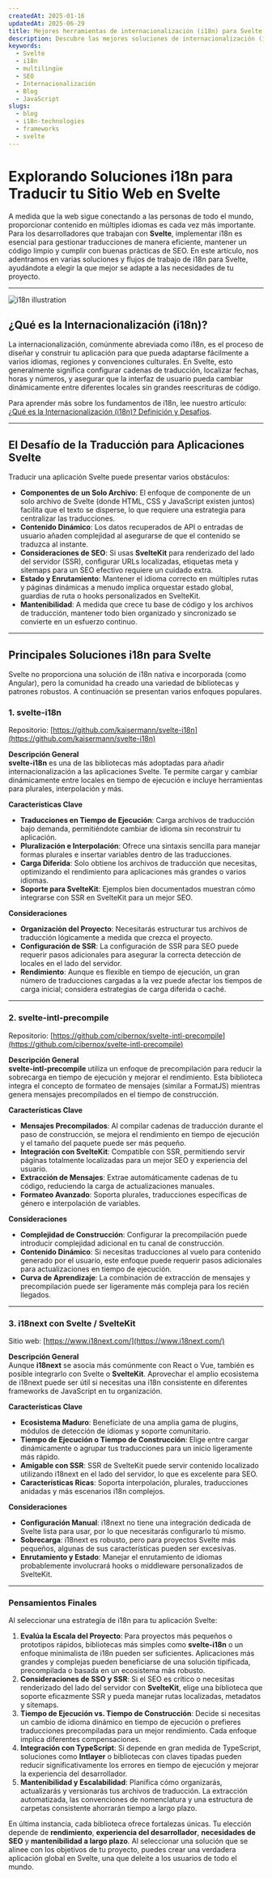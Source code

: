 ```yaml
---
createdAt: 2025-01-16
updatedAt: 2025-06-29
title: Mejores herramientas de internacionalización (i18n) para Svelte
description: Descubre las mejores soluciones de internacionalización (i18n) para enfrentar desafíos de traducción, mejorar la búsqueda en la web y ofrecer una experiencia web global sin problemas.
keywords:
  - Svelte
  - i18n
  - multilingüe
  - SEO
  - Internacionalización
  - Blog
  - JavaScript
slugs:
  - blog
  - i18n-technologies
  - frameworks
  - svelte
---
```


# Explorando Soluciones i18n para Traducir tu Sitio Web en Svelte

A medida que la web sigue conectando a las personas de todo el mundo, proporcionar contenido en múltiples idiomas es cada vez más importante. Para los desarrolladores que trabajan con **Svelte**, implementar i18n es esencial para gestionar traducciones de manera eficiente, mantener un código limpio y cumplir con buenas prácticas de SEO. En este artículo, nos adentramos en varias soluciones y flujos de trabajo de i18n para Svelte, ayudándote a elegir la que mejor se adapte a las necesidades de tu proyecto.

---

![i18n illustration](https://github.com/aymericzip/intlayer/blob/main/docs/assets/i18n.webp)

## ¿Qué es la Internacionalización (i18n)?

La internacionalización, comúnmente abreviada como i18n, es el proceso de diseñar y construir tu aplicación para que pueda adaptarse fácilmente a varios idiomas, regiones y convenciones culturales. En Svelte, esto generalmente significa configurar cadenas de traducción, localizar fechas, horas y números, y asegurar que la interfaz de usuario pueda cambiar dinámicamente entre diferentes locales sin grandes reescrituras de código.

Para aprender más sobre los fundamentos de i18n, lee nuestro artículo: [¿Qué es la Internacionalización (i18n)? Definición y Desafíos](https://github.com/aymericzip/intlayer/blob/main/docs/blog/es/what_is_internationalization.md).

---

## El Desafío de la Traducción para Aplicaciones Svelte

Traducir una aplicación Svelte puede presentar varios obstáculos:

- **Componentes de un Solo Archivo**: El enfoque de componente de un solo archivo de Svelte (donde HTML, CSS y JavaScript existen juntos) facilita que el texto se disperse, lo que requiere una estrategia para centralizar las traducciones.
- **Contenido Dinámico**: Los datos recuperados de API o entradas de usuario añaden complejidad al asegurarse de que el contenido se traduzca al instante.
- **Consideraciones de SEO**: Si usas **SvelteKit** para renderizado del lado del servidor (SSR), configurar URLs localizadas, etiquetas meta y sitemaps para un SEO efectivo requiere un cuidado extra.
- **Estado y Enrutamiento**: Mantener el idioma correcto en múltiples rutas y páginas dinámicas a menudo implica orquestar estado global, guardias de ruta o hooks personalizados en SvelteKit.
- **Mantenibilidad**: A medida que crece tu base de código y los archivos de traducción, mantener todo bien organizado y sincronizado se convierte en un esfuerzo continuo.

---

## Principales Soluciones i18n para Svelte

Svelte no proporciona una solución de i18n nativa e incorporada (como Angular), pero la comunidad ha creado una variedad de bibliotecas y patrones robustos. A continuación se presentan varios enfoques populares.

### 1. svelte-i18n

Repositorio: [https://github.com/kaisermann/svelte-i18n](https://github.com/kaisermann/svelte-i18n)

**Descripción General**  
**svelte-i18n** es una de las bibliotecas más adoptadas para añadir internacionalización a las aplicaciones Svelte. Te permite cargar y cambiar dinámicamente entre locales en tiempo de ejecución e incluye herramientas para plurales, interpolación y más.

**Características Clave**

- **Traducciones en Tiempo de Ejecución**: Carga archivos de traducción bajo demanda, permitiéndote cambiar de idioma sin reconstruir tu aplicación.
- **Pluralización e Interpolación**: Ofrece una sintaxis sencilla para manejar formas plurales e insertar variables dentro de las traducciones.
- **Carga Diferida**: Solo obtiene los archivos de traducción que necesitas, optimizando el rendimiento para aplicaciones más grandes o varios idiomas.
- **Soporte para SvelteKit**: Ejemplos bien documentados muestran cómo integrarse con SSR en SvelteKit para un mejor SEO.

**Consideraciones**

- **Organización del Proyecto**: Necesitarás estructurar tus archivos de traducción lógicamente a medida que crezca el proyecto.
- **Configuración de SSR**: La configuración de SSR para SEO puede requerir pasos adicionales para asegurar la correcta detección de locales en el lado del servidor.
- **Rendimiento**: Aunque es flexible en tiempo de ejecución, un gran número de traducciones cargadas a la vez puede afectar los tiempos de carga inicial; considera estrategias de carga diferida o caché.

---

### 2. svelte-intl-precompile

Repositorio: [https://github.com/cibernox/svelte-intl-precompile](https://github.com/cibernox/svelte-intl-precompile)

**Descripción General**  
**svelte-intl-precompile** utiliza un enfoque de precompilación para reducir la sobrecarga en tiempo de ejecución y mejorar el rendimiento. Esta biblioteca integra el concepto de formateo de mensajes (similar a FormatJS) mientras genera mensajes precompilados en el tiempo de construcción.

**Características Clave**

- **Mensajes Precompilados**: Al compilar cadenas de traducción durante el paso de construcción, se mejora el rendimiento en tiempo de ejecución y el tamaño del paquete puede ser más pequeño.
- **Integración con SvelteKit**: Compatible con SSR, permitiendo servir páginas totalmente localizadas para un mejor SEO y experiencia del usuario.
- **Extracción de Mensajes**: Extrae automáticamente cadenas de tu código, reduciendo la carga de actualizaciones manuales.
- **Formateo Avanzado**: Soporta plurales, traducciones específicas de género e interpolación de variables.

**Consideraciones**

- **Complejidad de Construcción**: Configurar la precompilación puede introducir complejidad adicional en tu canal de construcción.
- **Contenido Dinámico**: Si necesitas traducciones al vuelo para contenido generado por el usuario, este enfoque puede requerir pasos adicionales para actualizaciones en tiempo de ejecución.
- **Curva de Aprendizaje**: La combinación de extracción de mensajes y precompilación puede ser ligeramente más compleja para los recién llegados.

---

### 3. i18next con Svelte / SvelteKit

Sitio web: [https://www.i18next.com/](https://www.i18next.com/)

**Descripción General**  
Aunque **i18next** se asocia más comúnmente con React o Vue, también es posible integrarlo con Svelte o **SvelteKit**. Aprovechar el amplio ecosistema de i18next puede ser útil si necesitas una i18n consistente en diferentes frameworks de JavaScript en tu organización.

**Características Clave**

- **Ecosistema Maduro**: Benefíciate de una amplia gama de plugins, módulos de detección de idiomas y soporte comunitario.
- **Tiempo de Ejecución o Tiempo de Construcción**: Elige entre cargar dinámicamente o agrupar tus traducciones para un inicio ligeramente más rápido.
- **Amigable con SSR**: SSR de SvelteKit puede servir contenido localizado utilizando i18next en el lado del servidor, lo que es excelente para SEO.
- **Características Ricas**: Soporta interpolación, plurales, traducciones anidadas y más escenarios i18n complejos.

**Consideraciones**

- **Configuración Manual**: i18next no tiene una integración dedicada de Svelte lista para usar, por lo que necesitarás configurarlo tú mismo.
- **Sobrecarga**: i18next es robusto, pero para proyectos Svelte más pequeños, algunas de sus características pueden ser excesivas.
- **Enrutamiento y Estado**: Manejar el enrutamiento de idiomas probablemente involucrará hooks o middleware personalizados de SvelteKit.

---

### Pensamientos Finales

Al seleccionar una estrategia de i18n para tu aplicación Svelte:

1. **Evalúa la Escala del Proyecto**: Para proyectos más pequeños o prototipos rápidos, bibliotecas más simples como **svelte-i18n** o un enfoque minimalista de i18n pueden ser suficientes. Aplicaciones más grandes y complejas pueden beneficiarse de una solución tipificada, precompilada o basada en un ecosistema más robusto.
2. **Consideraciones de SSO y SSR**: Si el SEO es crítico o necesitas renderizado del lado del servidor con **SvelteKit**, elige una biblioteca que soporte eficazmente SSR y pueda manejar rutas localizadas, metadatos y sitemaps.
3. **Tiempo de Ejecución vs. Tiempo de Construcción**: Decide si necesitas un cambio de idioma dinámico en tiempo de ejecución o prefieres traducciones precompiladas para un mejor rendimiento. Cada enfoque implica diferentes compensaciones.
4. **Integración con TypeScript**: Si depende en gran medida de TypeScript, soluciones como **Intlayer** o bibliotecas con claves tipadas pueden reducir significativamente los errores en tiempo de ejecución y mejorar la experiencia del desarrollador.
5. **Mantenibilidad y Escalabilidad**: Planifica cómo organizarás, actualizarás y versionarás tus archivos de traducción. La extracción automatizada, las convenciones de nomenclatura y una estructura de carpetas consistente ahorrarán tiempo a largo plazo.

En última instancia, cada biblioteca ofrece fortalezas únicas. Tu elección depende de **rendimiento**, **experiencia del desarrollador**, **necesidades de SEO** y **mantenibilidad a largo plazo**. Al seleccionar una solución que se alinee con los objetivos de tu proyecto, puedes crear una verdadera aplicación global en Svelte, una que deleite a los usuarios de todo el mundo.
